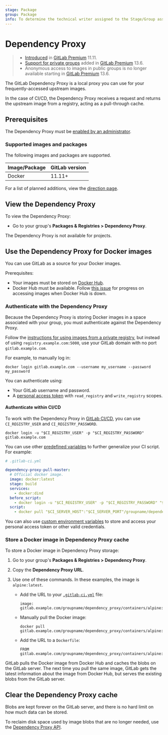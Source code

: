 ```yaml
---
stage: Package
group: Package
info: To determine the technical writer assigned to the Stage/Group associated with this page, see https://about.gitlab.com/handbook/engineering/ux/technical-writing/#designated-technical-writers
---
```


# Dependency Proxy

> - [Introduced](https://gitlab.com/gitlab-org/gitlab/-/issues/7934) in [GitLab Premium](https://about.gitlab.com/pricing/) 11.11.
> - [Support for private groups](https://gitlab.com/gitlab-org/gitlab/-/issues/11582) added in [GitLab Premium](https://about.gitlab.com/pricing/) 13.6.
> - Anonymous access to images in public groups is no longer available starting in [GitLab Premium](https://about.gitlab.com/pricing/) 13.6.

The GitLab Dependency Proxy is a local proxy you can use for your frequently-accessed
upstream images.

In the case of CI/CD, the Dependency Proxy receives a request and returns the
upstream image from a registry, acting as a pull-through cache.

## Prerequisites

The Dependency Proxy must be [enabled by an administrator](../../../administration/packages/dependency_proxy.md).

### Supported images and packages

The following images and packages are supported.

| Image/Package    | GitLab version |
| ---------------- | -------------- |
| Docker           | 11.11+         |

For a list of planned additions, view the
[direction page](https://about.gitlab.com/direction/package/dependency_proxy/#top-vision-items).

## View the Dependency Proxy

To view the Dependency Proxy:

- Go to your group's **Packages & Registries > Dependency Proxy**.

The Dependency Proxy is not available for projects.

## Use the Dependency Proxy for Docker images

You can use GitLab as a source for your Docker images.

Prerequisites:

- Your images must be stored on [Docker Hub](https://hub.docker.com/).
- Docker Hub must be available. Follow [this issue](https://gitlab.com/gitlab-org/gitlab/-/issues/241639)
  for progress on accessing images when Docker Hub is down.

### Authenticate with the Dependency Proxy

Because the Dependency Proxy is storing Docker images in a space associated with your group,
you must authenticate against the Dependency Proxy.

Follow the [instructions for using images from a private registry](../../../ci/docker/using_docker_images.md#define-an-image-from-a-private-container-registry),
but instead of using `registry.example.com:5000`, use your GitLab domain with no port `gitlab.example.com`.

For example, to manually log in:

```shell
docker login gitlab.example.com --username my_username --password my_password
```

You can authenticate using:

- Your GitLab username and password.
- A [personal access token](../../../user/profile/personal_access_tokens.md) with `read_registry` and `write_registry` scopes.

#### Authenticate within CI/CD

To work with the Dependency Proxy in [GitLab CI/CD](../../../ci/README.md), you can use
`CI_REGISTRY_USER` and `CI_REGISTRY_PASSWORD`.

```shell
docker login -u "$CI_REGISTRY_USER" -p "$CI_REGISTRY_PASSWORD" gitlab.example.com
```

You can use other [predefined variables](../../../ci/variables/predefined_variables.md)
to further generalize your CI script. For example:

```yaml
# .gitlab-ci.yml

dependency-proxy-pull-master:
  # Official docker image.
  image: docker:latest
  stage: build
  services:
    - docker:dind
  before_script:
    - docker login -u "$CI_REGISTRY_USER" -p "$CI_REGISTRY_PASSWORD" "$CI_SERVER_HOST":"$CI_SERVER_PORT"
  script:
    - docker pull "$CI_SERVER_HOST":"$CI_SERVER_PORT"/groupname/dependency_proxy/containers/alpine:latest
```

You can also use [custom environment variables](../../../ci/variables/README.md#custom-environment-variables) to store and access your personal access token or other valid credentials.

### Store a Docker image in Dependency Proxy cache

To store a Docker image in Dependency Proxy storage:

1. Go to your group's **Packages & Registries > Dependency Proxy**.
1. Copy the **Dependency Proxy URL**.
1. Use one of these commands. In these examples, the image is `alpine:latest`.

   - Add the URL to your [`.gitlab-ci.yml`](../../../ci/yaml/README.md#image) file:

     ```shell
     image: gitlab.example.com/groupname/dependency_proxy/containers/alpine:latest
     ```

   - Manually pull the Docker image:

     ```shell
     docker pull gitlab.example.com/groupname/dependency_proxy/containers/alpine:latest
     ```

   - Add the URL to a `Dockerfile`:

     ```shell
     FROM gitlab.example.com/groupname/dependency_proxy/containers/alpine:latest
     ```

GitLab pulls the Docker image from Docker Hub and caches the blobs
on the GitLab server. The next time you pull the same image, GitLab gets the latest
information about the image from Docker Hub, but serves the existing blobs
from the GitLab server.

## Clear the Dependency Proxy cache

Blobs are kept forever on the GitLab server, and there is no hard limit on how much data can be
stored.

To reclaim disk space used by image blobs that are no longer needed, use
the [Dependency Proxy API](../../../api/dependency_proxy.md).
